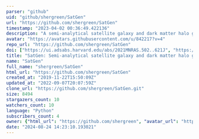 ```yaml
---
parser: "github"
uid: "github/shergreen/SatGen"
url: "https://github.com/shergreen/SatGen"
timestamp: "2023-04-02 00:36:49.422136"
description: "A semi-analytical satellite galaxy and dark matter halo generator"
avatar: "https://avatars.githubusercontent.com/u/842217?v=4"
repo_url: "https://github.com/shergreen/SatGen"
doi: ["https://ui.adsabs.harvard.edu/abs/2021MNRAS.502..621J", "https://ui.adsabs.harvard.edu/abs/2023ascl.soft03016J/abstract"]
title: "SatGen: Semi-analytical satellite galaxy and dark matter halo generator"
name: "SatGen"
full_name: "shergreen/SatGen"
html_url: "https://github.com/shergreen/SatGen"
created_at: "2019-11-22T15:50:09Z"
updated_at: "2022-09-07T20:07:59Z"
clone_url: "https://github.com/shergreen/SatGen.git"
size: 8494
stargazers_count: 10
watchers_count: 10
language: "Python"
subscribers_count: 4
owner: {"html_url": "https://github.com/shergreen", "avatar_url": "https://avatars.githubusercontent.com/u/842217?v=4", "login": "shergreen", "type": "User"}
date: "2024-08-24 14:23:10.193021"
---
```

